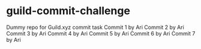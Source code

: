 # guild-commit-challenge
Dummy repo for Guild.xyz commit task
Commit 1 by Ari
Commit 2 by Ari
Commit 3 by Ari
Commit 4 by Ari
Commit 5 by Ari
Commit 6 by Ari
Commit 7 by Ari

